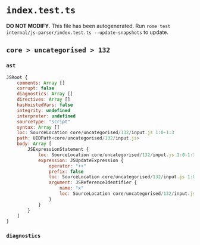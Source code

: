# `index.test.ts`

**DO NOT MODIFY**. This file has been autogenerated. Run `rome test internal/js-parser/index.test.ts --update-snapshots` to update.

## `core > uncategorised > 132`

### `ast`

```javascript
JSRoot {
	comments: Array []
	corrupt: false
	diagnostics: Array []
	directives: Array []
	hasHoistedVars: false
	integrity: undefined
	interpreter: undefined
	sourceType: "script"
	syntax: Array []
	loc: SourceLocation core/uncategorised/132/input.js 1:0-1:3
	path: UIDPath<core/uncategorised/132/input.js>
	body: Array [
		JSExpressionStatement {
			loc: SourceLocation core/uncategorised/132/input.js 1:0-1:3
			expression: JSUpdateExpression {
				operator: "++"
				prefix: false
				loc: SourceLocation core/uncategorised/132/input.js 1:0-1:3
				argument: JSReferenceIdentifier {
					name: "x"
					loc: SourceLocation core/uncategorised/132/input.js 1:0-1:1 (x)
				}
			}
		}
	]
}
```

### `diagnostics`

```

```
